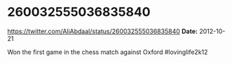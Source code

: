# 260032555036835840
https://twitter.com/AliAbdaal/status/260032555036835840
**Date:** 2012-10-21

Won the first game in the chess match against Oxford #lovinglife2k12
